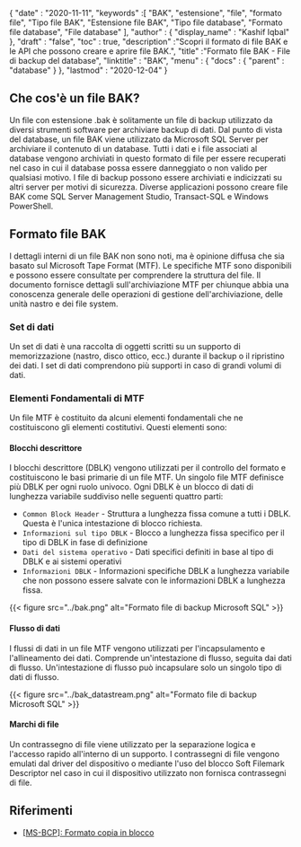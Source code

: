 {
  "date" : "2020-11-11",
  "keywords" :[ "BAK", "estensione", "file", "formato file", "Tipo file BAK", "Estensione file BAK", "Tipo file database", "Formato file database", "File database" ],
  "author" : {
    "display_name" : "Kashif Iqbal"
},
  "draft" : "false",
  "toc" : true,
  "description" :"Scopri il formato di file BAK e le API che possono creare e aprire file BAK.",
  "title" :"Formato file BAK - File di backup del database",
  "linktitle" : "BAK",
  "menu" : {
    "docs" : {
      "parent" : "database"
}
},
  "lastmod" : "2020-12-04"
}

## Che cos'è un file BAK?

Un file con estensione .bak è solitamente un file di backup utilizzato da diversi strumenti software per archiviare backup di dati. Dal punto di vista del database, un file BAK viene utilizzato da Microsoft SQL Server per archiviare il contenuto di un database. Tutti i dati e i file associati al database vengono archiviati in questo formato di file per essere recuperati nel caso in cui il database possa essere danneggiato o non valido per qualsiasi motivo. I file di backup possono essere archiviati e indicizzati su altri server per motivi di sicurezza. Diverse applicazioni possono creare file BAK come SQL Server Management Studio, Transact-SQL e Windows PowerShell.

## Formato file BAK

I dettagli interni di un file BAK non sono noti, ma è opinione diffusa che sia basato sul Microsoft Tape Format (MTF). Le specifiche MTF sono disponibili e possono essere consultate per comprendere la struttura del file. Il documento fornisce dettagli sull'archiviazione MTF per chiunque abbia una conoscenza generale delle operazioni di gestione dell'archiviazione, delle unità nastro e dei file system.

### Set di dati

Un set di dati è una raccolta di oggetti scritti su un supporto di memorizzazione (nastro, disco ottico, ecc.) durante il backup o il ripristino dei dati. I set di dati comprendono più supporti in caso di grandi volumi di dati.

### Elementi Fondamentali di MTF

Un file MTF è costituito da alcuni elementi fondamentali che ne costituiscono gli elementi costitutivi. Questi elementi sono:

#### Blocchi descrittore

I blocchi descrittore (DBLK) vengono utilizzati per il controllo del formato e costituiscono le basi primarie di un file MTF. Un singolo file MTF definisce più DBLK per ogni ruolo univoco. Ogni DBLK è un blocco di dati di lunghezza variabile suddiviso nelle seguenti quattro parti:

* `Common Block Header` - Struttura a lunghezza fissa comune a tutti i DBLK. Questa è l'unica intestazione di blocco richiesta.
* `Informazioni sul tipo DBLK` - Blocco a lunghezza fissa specifico per il tipo di DBLK in fase di definizione
* `Dati del sistema operativo` - Dati specifici definiti in base al tipo di DBLK e ai sistemi operativi
* `Informazioni DBLK` - Informazioni specifiche DBLK a lunghezza variabile che non possono essere salvate con le informazioni DBLK a lunghezza fissa.

 {{< figure src="../bak.png" alt="Formato file di backup Microsoft SQL" >}}

#### Flusso di dati

I flussi di dati in un file MTF vengono utilizzati per l'incapsulamento e l'allineamento dei dati. Comprende un'intestazione di flusso, seguita dai dati di flusso. Un'intestazione di flusso può incapsulare solo un singolo tipo di dati di flusso.

{{< figure src="../bak_datastream.png" alt="Formato file di backup Microsoft SQL" >}}

#### Marchi di file

Un contrassegno di file viene utilizzato per la separazione logica e l'accesso rapido all'interno di un supporto. I contrassegni di file vengono emulati dal driver del dispositivo o mediante l'uso del blocco Soft Filemark Descriptor nel caso in cui il dispositivo utilizzato non fornisca contrassegni di file.

## Riferimenti ##

* [[MS-BCP]: Formato copia in blocco](https://learn.microsoft.com/en-us/openspecs/sql_data_portability/ms-bcp/54965c4d-34c7-400d-b970-1007984315a5?redirectedfrom=MSDN)

